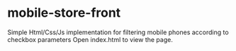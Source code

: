 # mobile-store-front
Simple Html/Css/Js implementation for filtering mobile phones according to checkbox parameters
Open index.html to view the page.
